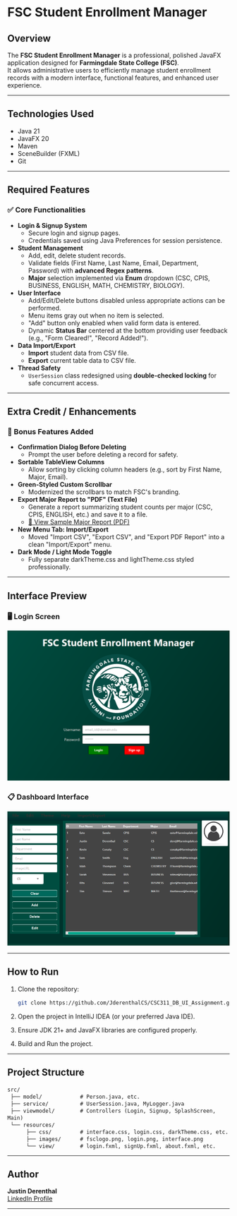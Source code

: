 # FSC Student Enrollment Manager

## Overview
The **FSC Student Enrollment Manager** is a professional, polished JavaFX application designed for **Farmingdale State College (FSC)**.  
It allows administrative users to efficiently manage student enrollment records with a modern interface, functional features, and enhanced user experience.

---

## Technologies Used
- Java 21
- JavaFX 20
- Maven
- SceneBuilder (FXML)
- Git

---

## Required Features

### ✅ Core Functionalities
- **Login & Signup System**  
  - Secure login and signup pages.
  - Credentials saved using Java Preferences for session persistence.
- **Student Management**
  - Add, edit, delete student records.
  - Validate fields (First Name, Last Name, Email, Department, Password) with **advanced Regex patterns**.
  - **Major** selection implemented via **Enum** dropdown (CSC, CPIS, BUSINESS, ENGLISH, MATH, CHEMISTRY, BIOLOGY).
- **User Interface**
  - Add/Edit/Delete buttons disabled unless appropriate actions can be performed.
  - Menu items gray out when no item is selected.
  - "Add" button only enabled when valid form data is entered.
  - Dynamic **Status Bar** centered at the bottom providing user feedback (e.g., "Form Cleared!", "Record Added!").
- **Data Import/Export**
  - **Import** student data from CSV file.
  - **Export** current table data to CSV file.
- **Thread Safety**
  - `UserSession` class redesigned using **double-checked locking** for safe concurrent access.

---

## Extra Credit / Enhancements

### 🌟 Bonus Features Added
- **Confirmation Dialog Before Deleting**  
  - Prompt the user before deleting a record for safety.
- **Sortable TableView Columns**  
  - Allow sorting by clicking column headers (e.g., sort by First Name, Major, Email).
- **Green-Styled Custom Scrollbar**  
  - Modernized the scrollbars to match FSC's branding.
- **Export Major Report to "PDF" (Text File)**  
  - Generate a report summarizing student counts per major (CSC, CPIS, ENGLISH, etc.) and save it to a file.
  - [📄 View Sample Major Report (PDF)](src/main/resources/reports/majorReport.pdf)
- **New Menu Tab: Import/Export**
  - Moved "Import CSV", "Export CSV", and "Export PDF Report" into a clean "Import/Export" menu.
- **Dark Mode / Light Mode Toggle**
  - Fully separate darkTheme.css and lightTheme.css styled professionally.

---

## Interface Preview

### 🖥️ Login Screen
![Login Screen](src/main/resources/images/login.png)

### 📋 Dashboard Interface
![Main Interface](src/main/resources/images/interface.png)

---

## How to Run

1. Clone the repository:
   ```bash
   git clone https://github.com/JderenthalCS/CSC311_DB_UI_Assignment.git

2. Open the project in IntelliJ IDEA (or your preferred Java IDE).

3. Ensure JDK 21+ and JavaFX libraries are configured properly.

4. Build and Run the project.

---

## Project Structure

```
src/
 ├── model/            # Person.java, etc.
 ├── service/          # UserSession.java, MyLogger.java
 ├── viewmodel/        # Controllers (Login, Signup, SplashScreen, Main)
 └── resources/
      ├── css/         # interface.css, login.css, darkTheme.css, etc.
      ├── images/      # fsclogo.png, login.png, interface.png
      └── view/        # login.fxml, signUp.fxml, about.fxml, etc.
```

---

## Author
**Justin Derenthal**  
[LinkedIn Profile](https://www.linkedin.com/in/jderenthalcs/)

---
